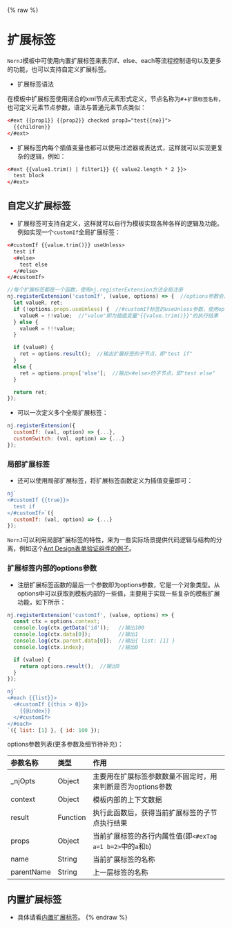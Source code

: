 {% raw %}
# 扩展标签

`NornJ`模板中可使用内置扩展标签来表示if、else、each等流程控制语句以及更多的功能，也可以支持自定义扩展标签。

* 扩展标签语法

在模板中扩展标签使用闭合的xml节点元素形式定义，节点名称为`#`+`扩展标签名称`，也可定义元素节点参数，语法与普通元素节点类似：

```html
<#ext {{prop1}} {{prop2}} checked prop3="test{{no}}">
  {{children}}
</#ext>
```

* 扩展标签内每个插值变量也都可以使用过滤器或表达式，这样就可以实现更复杂的逻辑，例如：

```html
<#ext {{value1.trim() | filter1}} {{ value2.length * 2 }}>
  test block
</#ext>
```

## 自定义扩展标签

* 扩展标签可支持自定义，这样就可以自行为模板实现各种各样的逻辑及功能。例如实现一个`customIf`全局扩展标签：

```html
<#customIf {{value.trim()}} useUnless>
  test if
  <#else>
    test else
  </#else>
</#customIf>
```

```js
//每个扩展标签都是一个函数，使用nj.registerExtension方法全局注册
nj.registerExtension('customIf', (value, options) => {  //options参数会自动放置在参数列表最后一个，保存一些模板内部成员
  let valueR, ret;
  if (!options.props.useUnless) {  //#customIf标签的useUnless参数，使用options.props.paramName的方式获取
    valueR = !!value;  //"value"即为插值变量"{{value.trim()}}"的执行结果
  } else {
    valueR = !!!value;
  }

  if (valueR) {
    ret = options.result();  //输出扩展标签的子节点，即"test if"
  }
  else {
    ret = options.props['else'];  //输出<#else>的子节点，即"test else"
  }

  return ret;
});
```

* 可以一次定义多个全局扩展标签：

```js
nj.registerExtension({
  customIf: (val, option) => {...},
  customSwitch: (val, option) => {...}
});
```

### 局部扩展标签

* 还可以使用局部扩展标签，将扩展标签函数定义为插值变量即可：

```js
nj`
<#customIf {{true}}>
  test if
</#customIf>`({
  customIf: (val, option) => {...}
});
```

`NornJ`可以利用局部扩展标签的特性，来为一些实际场景提供代码逻辑与结构的分离，例如这个[Ant Design表单验证组件的例子](https://github.com/joe-sky/nornj-cli/blob/master/docs/guides/antDesign.md#%E8%A1%A8%E5%8D%95%E9%AA%8C%E8%AF%81%E7%BB%84%E4%BB%B6%E4%BD%BF%E7%94%A8%E6%96%B9%E6%B3%95)。

### 扩展标签内部的options参数

* 注册扩展标签函数的最后一个参数即为options参数，它是一个对象类型。从options中可以获取到模板内部的一些值，主要用于实现一些复杂的模板扩展功能，如下所示：

```js
nj.registerExtension('customIf', (value, options) => {
  const ctx = options.context;
  console.log(ctx.getData('id'));   //输出100
  console.log(ctx.data[0]);         //输出1
  console.log(ctx.parent.data[0]);  //输出{ list: [1] }
  console.log(ctx.index);           //输出0

  if (value) {
    return options.result();  //输出0
  }
});

nj`
<#each {{list}}>
  <#customIf {{this > 0}}>
    {{@index}}
  </#customIf>
</#each>
`({ list: [1] }, { id: 100 });
```

options参数列表(更多参数及细节待补充)：

| 参数名称           | 类型            | 作用            |
|:------------------|:----------------|:----------------|
| _njOpts           | Object          | 主要用在扩展标签参数数量不固定时，用来判断是否为options参数 |
| context           | Object          | 模板内部的上下文数据 |
| result            | Function        | 执行此函数后，获得当前扩展标签的子节点执行结果 |
| props             | Object          | 当前扩展标签的各行内属性值(即`<#exTag a=1 b=2>`中的`a`和`b`) |
| name              | String          | 当前扩展标签的名称 |
| parentName        | String          | 上一层标签的名称 |

## 内置扩展标签

* 具体请看[内置扩展标签](built-inExtensionTag.md)。
{% endraw %}